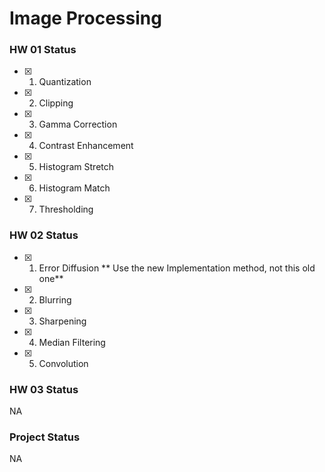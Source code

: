 # Image Processing

### HW 01   Status

- [x]  1. Quantization
- [x]  2. Clipping
- [x]  3. Gamma Correction
- [x]  4. Contrast Enhancement
- [x]  5. Histogram Stretch
- [x]  6. Histogram Match
- [x]  7. Thresholding

### HW 02 Status
- [x]  1. Error Diffusion ** Use the new Implementation method, not this old one**
- [x]  2. Blurring
- [x]  3. Sharpening
- [x]  4. Median Filtering
- [x]  5. Convolution

### HW 03 Status

NA


### Project Status

NA
